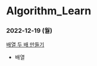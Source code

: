 # Algorithm_Learn
### 2022-12-19 (월)
[배열 두 배 만들기](https://school.programmers.co.kr/learn/courses/30/lessons/120809)
- 배열
